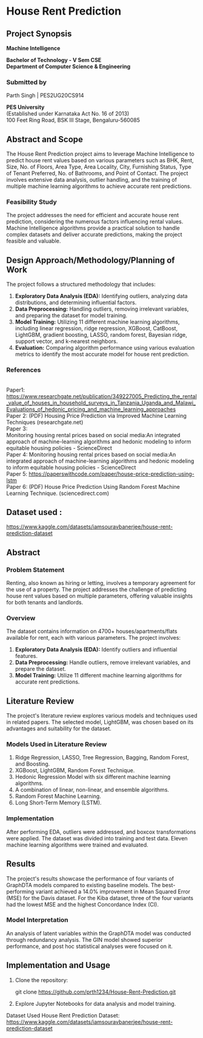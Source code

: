 
# House Rent Prediction

## Project Synopsis

**Machine Intelligence**

**Bachelor of Technology - V Sem CSE**  
**Department of Computer Science & Engineering**

### Submitted by
Parth Singh          |         PES2UG20CS914 

**PES University**  
(Established under Karnataka Act No. 16 of 2013)  
100 Feet Ring Road, BSK III Stage, Bengaluru-560085

## Abstract and Scope

The House Rent Prediction project aims to leverage Machine Intelligence to predict house rent values based on various parameters such as BHK, Rent, Size, No. of Floors, Area Type, Area Locality, City, Furnishing Status, Type of Tenant Preferred, No. of Bathrooms, and Point of Contact. The project involves extensive data analysis, outlier handling, and the training of multiple machine learning algorithms to achieve accurate rent predictions.

### Feasibility Study

The project addresses the need for efficient and accurate house rent prediction, considering the numerous factors influencing rental values. Machine Intelligence algorithms provide a practical solution to handle complex datasets and deliver accurate predictions, making the project feasible and valuable.

## Design Approach/Methodology/Planning of Work

The project follows a structured methodology that includes:

1. **Exploratory Data Analysis (EDA):** Identifying outliers, analyzing data distributions, and determining influential factors.
2. **Data Preprocessing:** Handling outliers, removing irrelevant variables, and preparing the dataset for model training.
3. **Model Training:** Utilizing 11 different machine learning algorithms, including linear regression, ridge regression, XGBoost, CatBoost, LightGBM, gradient boosting, LASSO, random forest, Bayesian ridge, support vector, and k-nearest neighbors.
4. **Evaluation:** Comparing algorithm performance using various evaluation metrics to identify the most accurate model for house rent prediction.

### References
<br> Paper1: 
https://www.researchgate.net/publication/349227005_Predicting_the_rental_value_of_houses_in_household_surveys_in_Tanzania_Uganda_and_Malawi_Evaluations_of_hedonic_pricing_and_machine_learning_approaches
<br> Paper 2:
(PDF) Housing Price Prediction via Improved Machine Learning Techniques (researchgate.net)
<br> Paper 3:
<br> Monitoring housing rental prices based on social media:An integrated approach of machine-learning algorithms and hedonic modeling to inform equitable housing policies - ScienceDirect
<br> Paper 4:
Monitoring housing rental prices based on social media:An integrated approach of machine-learning algorithms and hedonic modeling to inform equitable housing policies - ScienceDirect
<br> Paper 5:
https://paperswithcode.com/paper/house-price-prediction-using-lstm
<br> Paper 6:
(PDF) House Price Prediction Using Random Forest Machine Learning Technique. (sciencedirect.com)

## Dataset used :
https://www.kaggle.com/datasets/iamsouravbanerjee/house-rent-prediction-dataset

## Abstract

### Problem Statement

Renting, also known as hiring or letting, involves a temporary agreement for the use of a property. The project addresses the challenge of predicting house rent values based on multiple parameters, offering valuable insights for both tenants and landlords.

### Overview

The dataset contains information on 4700+ houses/apartments/flats available for rent, each with various parameters. The project involves:

1. **Exploratory Data Analysis (EDA):** Identify outliers and influential features.
2. **Data Preprocessing:** Handle outliers, remove irrelevant variables, and prepare the dataset.
3. **Model Training:** Utilize 11 different machine learning algorithms for accurate rent predictions.

## Literature Review

The project's literature review explores various models and techniques used in related papers. The selected model, LightGBM, was chosen based on its advantages and suitability for the dataset.

### Models Used in Literature Review

1. Ridge Regression, LASSO, Tree Regression, Bagging, Random Forest, and Boosting.
2. XGBoost, LightGBM, Random Forest Technique.
3. Hedonic Regression Model with six different machine learning algorithms.
4. A combination of linear, non-linear, and ensemble algorithms.
5. Random Forest Machine Learning.
6. Long Short-Term Memory (LSTM).

### Implementation

After performing EDA, outliers were addressed, and boxcox transformations were applied. The dataset was divided into training and test data. Eleven machine learning algorithms were trained and evaluated.

## Results

The project's results showcase the performance of four variants of GraphDTA models compared to existing baseline models. The best-performing variant achieved a 14.0% improvement in Mean Squared Error (MSE) for the Davis dataset. For the Kiba dataset, three of the four variants had the lowest MSE and the highest Concordance Index (CI).

### Model Interpretation

An analysis of latent variables within the GraphDTA model was conducted through redundancy analysis. The GIN model showed superior performance, and post hoc statistical analyses were focused on it.

## Implementation and Usage

1. Clone the repository:

   git clone https://github.com/prth1234/House-Rent-Prediction.git
   
2. Explore Jupyter Notebooks for data analysis and model training.

Dataset Used
House Rent Prediction Dataset: https://www.kaggle.com/datasets/iamsouravbanerjee/house-rent-prediction-dataset

